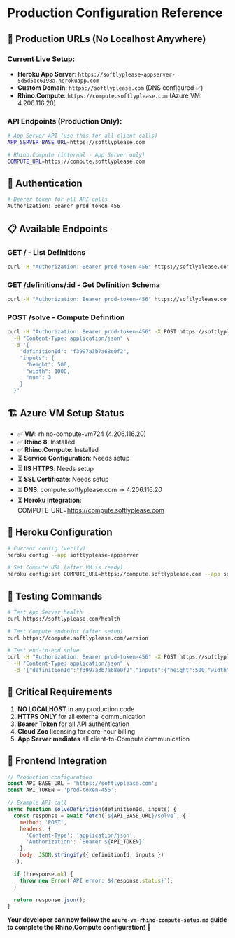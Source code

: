 # Production Configuration Reference

## 🎯 **Production URLs (No Localhost Anywhere)**

### **Current Live Setup:**
- **Heroku App Server**: `https://softlyplease-appserver-5d5d5bc6198a.herokuapp.com`
- **Custom Domain**: `https://softlyplease.com` (DNS configured ✅)
- **Rhino.Compute**: `https://compute.softlyplease.com` (Azure VM: 4.206.116.20)

### **API Endpoints (Production Only):**
```bash
# App Server API (use this for all client calls)
APP_SERVER_BASE_URL=https://softlyplease.com

# Rhino.Compute (internal - App Server only)
COMPUTE_URL=https://compute.softlyplease.com
```

## 🔑 **Authentication**
```bash
# Bearer token for all API calls
Authorization: Bearer prod-token-456
```

## 📋 **Available Endpoints**

### **GET /** - List Definitions
```bash
curl -H "Authorization: Bearer prod-token-456" https://softlyplease.com/
```

### **GET /definitions/:id** - Get Definition Schema
```bash
curl -H "Authorization: Bearer prod-token-456" https://softlyplease.com/definitions/f3997a3b7a68e0f2
```

### **POST /solve** - Compute Definition
```bash
curl -H "Authorization: Bearer prod-token-456" -X POST https://softlyplease.com/solve \
  -H "Content-Type: application/json" \
  -d '{
    "definitionId": "f3997a3b7a68e0f2",
    "inputs": {
      "height": 500,
      "width": 1000,
      "num": 3
    }
  }'
```

## 🏗️ **Azure VM Setup Status**

- ✅ **VM**: rhino-compute-vm724 (4.206.116.20)
- ✅ **Rhino 8**: Installed
- ✅ **Rhino.Compute**: Installed
- ⏳ **Service Configuration**: Needs setup
- ⏳ **IIS HTTPS**: Needs setup
- ⏳ **SSL Certificate**: Needs setup
- ⏳ **DNS**: compute.softlyplease.com → 4.206.116.20
- ⏳ **Heroku Integration**: COMPUTE_URL=https://compute.softlyplease.com

## 🔧 **Heroku Configuration**

```bash
# Current config (verify)
heroku config --app softlyplease-appserver

# Set Compute URL (after VM is ready)
heroku config:set COMPUTE_URL=https://compute.softlyplease.com --app softlyplease-appserver
```

## 🧪 **Testing Commands**

```bash
# Test App Server health
curl https://softlyplease.com/health

# Test Compute endpoint (after setup)
curl https://compute.softlyplease.com/version

# Test end-to-end solve
curl -H "Authorization: Bearer prod-token-456" -X POST https://softlyplease.com/solve \
  -H "Content-Type: application/json" \
  -d '{"definitionId":"f3997a3b7a68e0f2","inputs":{"height":500,"width":1000,"num":3}}'
```

## 🚨 **Critical Requirements**

1. **NO LOCALHOST** in any production code
2. **HTTPS ONLY** for all external communication
3. **Bearer Token** for all API authentication
4. **Cloud Zoo** licensing for core-hour billing
5. **App Server mediates** all client-to-Compute communication

## 📝 **Frontend Integration**

```javascript
// Production configuration
const API_BASE_URL = 'https://softlyplease.com';
const API_TOKEN = 'prod-token-456';

// Example API call
async function solveDefinition(definitionId, inputs) {
  const response = await fetch(`${API_BASE_URL}/solve`, {
    method: 'POST',
    headers: {
      'Content-Type': 'application/json',
      'Authorization': `Bearer ${API_TOKEN}`
    },
    body: JSON.stringify({ definitionId, inputs })
  });

  if (!response.ok) {
    throw new Error(`API error: ${response.status}`);
  }

  return response.json();
}
```

**Your developer can now follow the `azure-vm-rhino-compute-setup.md` guide to complete the Rhino.Compute configuration!** 🚀
